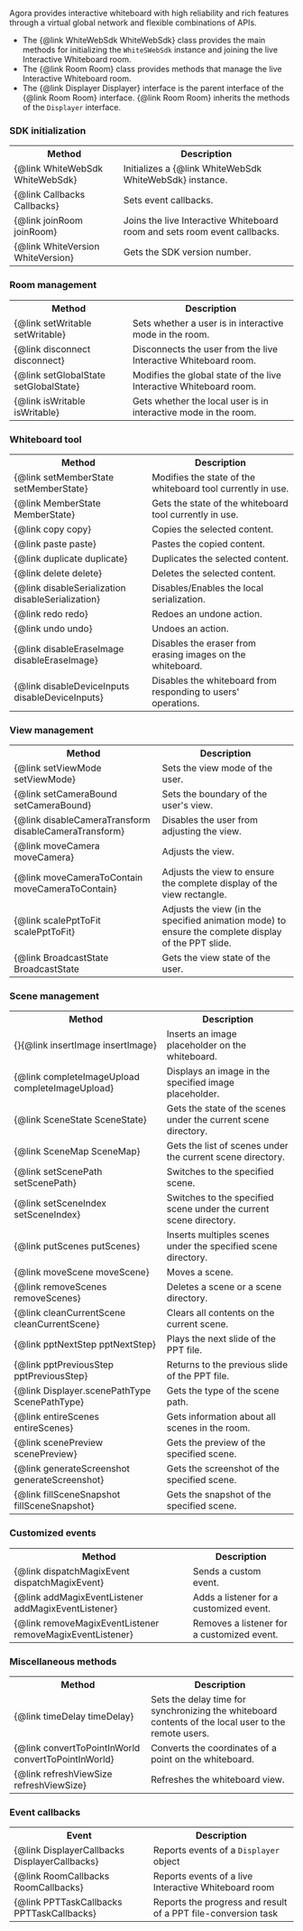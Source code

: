 Agora provides interactive whiteboard with high reliability and rich features through a virtual global network and flexible combinations of APIs.
- The {@link WhiteWebSdk WhiteWebSdk} class provides the main methods for initializing the `WhiteSWebSdk` instance and joining the live Interactive Whiteboard room.
- The {@link Room Room} class provides methods that manage the live Interactive Whiteboard room.
- The {@link Displayer Displayer} interface is the parent interface of the {@link Room Room} interface. {@link Room Room} inherits the methods of the `Displayer` interface.



### SDK initialization

<table>
<tr>
<th>Method</th>
<th>Description</th>
</tr>
<tr>
<td>{@link WhiteWebSdk WhiteWebSdk}</td>
<td>Initializes a {@link WhiteWebSdk WhiteWebSdk} instance.</td>
</tr>
<tr>
<td>{@link Callbacks Callbacks}</td>
<td>Sets event callbacks.</td>
</tr>
<tr>
<td>{@link joinRoom joinRoom}</td>
<td>Joins the live Interactive Whiteboard room and sets room event callbacks.</td>
</tr>
<tr>
<td>{@link WhiteVersion WhiteVersion}</td>
<td>Gets the SDK version number.</td>
</tr>
</table>

### Room management

<table>
<tr>
<th>Method</th>
<th>Description</th>
</tr>
<tr>
<td>{@link setWritable setWritable}</td>
<td>Sets whether a user is in interactive mode in the room.</td>
</tr>
<tr>
<td>{@link disconnect disconnect}</td>
<td>Disconnects the user from the live Interactive Whiteboard room.</td>
</tr>
<tr>
<td>{@link setGlobalState setGlobalState}</td>
<td>Modifies the global state of the live Interactive Whiteboard room.</td>
</tr>
<tr>
<td>{@link isWritable isWritable}</td>
<td>Gets whether the local user is in interactive mode in the room.</td>
</tr>
</table>

### Whiteboard tool

<table>
<tr>
<th>Method</th>
<th>Description</th>
</tr>
<tr>
<td>{@link setMemberState setMemberState}</td>
<td>Modifies the state of the whiteboard tool currently in use.</td>
</tr>
<tr>
<td>{@link MemberState MemberState}</td>
<td>Gets the state of the whiteboard tool currently in use.</td>
</tr>
<tr>
<td>{@link copy copy}</td>
<td>Copies the selected content.</td>
</tr>
<tr>
<td>{@link paste paste}</td>
<td>Pastes the copied content.</td>
</tr>
<tr>
<td>{@link duplicate duplicate}</td>
<td>Duplicates the selected content.</td>
</tr>
<tr>
<td>{@link delete delete}</td>
<td>Deletes the selected content.</td>
</tr>
<tr>
<td>{@link disableSerialization disableSerialization}</td>
<td>Disables/Enables the local serialization.</td>
</tr>
<tr>
<td>{@link redo redo}</td>
<td>Redoes an undone action.</td>
</tr>
<tr>
<td>{@link undo undo}</td>
<td>Undoes an action.</td>
</tr>
<tr>
<td>{@link disableEraseImage disableEraseImage}</td>
<td>Disables the eraser from erasing images on the whiteboard.</td>
</tr>
<tr>
<td>{@link disableDeviceInputs disableDeviceInputs}</td>
<td>Disables the whiteboard from responding to users' operations.</td>
</tr>
</table>

### View management

<table>
<tr>
<th>Method</th>
<th>Description</th>
</tr>
<tr>
<td>{@link setViewMode setViewMode}</td>
<td>Sets the view mode of the user.</td>
</tr>
<tr>
<td>{@link setCameraBound setCameraBound}</td>
<td>Sets the boundary of the user's view.</td>
</tr>
<tr>
<td>{@link disableCameraTransform disableCameraTransform}</td>
<td>Disables the user from adjusting the view.</td>
</tr>
<tr>
<td>{@link moveCamera moveCamera}</td>
<td>Adjusts the view.</td>
</tr>
<tr>
<td>{@link moveCameraToContain moveCameraToContain}</td>
<td>Adjusts the view to ensure the complete display of the view rectangle.</td>
</tr>
<tr>
<td>{@link scalePptToFit scalePptToFit}</td>
<td>Adjusts the view (in the specified animation mode) to ensure the complete display of the PPT slide.</td>
</tr>
<tr>
<td>{@link BroadcastState BroadcastState</td>
<td>Gets the view state of the user.</td>
</tr>
</table>

### Scene management

<table>
<tr>
<th>Method</th>
<th>Description</th>
</tr>
<tr>
<td>{}{@link insertImage insertImage}</td>
<td>Inserts an image placeholder on the whiteboard.</td>
</tr>
<tr>
<td>{@link completeImageUpload completeImageUpload}</td>
<td>Displays an image in the specified image placeholder.</td>
</tr>
<tr>
<td>{@link SceneState SceneState}</td>
<td>Gets the state of the scenes under the current scene directory.</td>
</tr>
<tr>
<td>{@link SceneMap SceneMap}</td>
<td>Gets the list of scenes under the current scene directory.</td>
</tr>
<tr>
<td>{@link setScenePath setScenePath}</td>
<td>Switches to the specified scene.</td>
</tr>
<tr>
<td>{@link setSceneIndex setSceneIndex}</td>
<td>Switches to the specified scene under the current scene directory.</td>
</tr>
<tr>
<td>{@link putScenes putScenes}</td>
<td>Inserts multiples scenes under the specified scene directory.</td>
</tr>
<tr>
<td>{@link moveScene moveScene}</td>
<td>Moves a scene.</td>
</tr>
<tr>
<td>{@link removeScenes removeScenes}</td>
<td>Deletes a scene or a scene directory.</td>
</tr>
<tr>
<td>{@link cleanCurrentScene cleanCurrentScene}</td>
<td>Clears all contents on the current scene.</td>
</tr>
<tr>
<td>{@link pptNextStep pptNextStep}</td>
<td>Plays the next slide of the PPT file.</td>
</tr>
<tr>
<td>{@link pptPreviousStep pptPreviousStep}</td>
<td>Returns to the previous slide of the PPT file.</td>
</tr>
<tr>
<td>{@link Displayer.scenePathType ScenePathType}</td>
<td>Gets the type of the scene path.</td>
</tr>
<tr>
<td>{@link entireScenes entireScenes}</td>
<td>Gets information about all scenes in the room.</td>
</tr>
<tr>
<td>{@link scenePreview scenePreview}</td>
<td>Gets the preview of the specified scene.</td>
</tr>
<tr>
<td>{@link generateScreenshot generateScreenshot}</td>
<td>Gets the screenshot of the specified scene.</td>
</tr>
<tr>
<td>{@link fillSceneSnapshot fillSceneSnapshot}</td>
<td>Gets the snapshot of the specified scene.</td>
</tr>
</table>

### Customized events

<table>
<tr>
<th>Method</th>
<th>Description</th>
</tr>
<tr>
<td>{@link dispatchMagixEvent dispatchMagixEvent}</td>
<td>Sends a custom event.</td>
</tr>
<tr>
<td>{@link addMagixEventListener addMagixEventListener}</td>
<td>Adds a listener for a customized event.</td>
</tr>
<tr>
<td>{@link removeMagixEventListener removeMagixEventListener}</td>
<td>Removes a listener for a customized event.</td>
</tr>
</table>

### Miscellaneous methods

<table>
<tr>
<th>Method</th>
<th>Description</th>
</tr>
<tr>
<td>{@link timeDelay timeDelay}</td>
<td>Sets the delay time for synchronizing the whiteboard contents of the local user to the remote users.</td>
</tr>
<tr>
<td>{@link convertToPointInWorld convertToPointInWorld}</td>
<td>Converts the coordinates of a point on the whiteboard.</td>
</tr>
<tr>
<td>{@link refreshViewSize refreshViewSize}</td>
<td>Refreshes the whiteboard view.</td>
</tr>
</table>

### Event callbacks

<table>
<tr>
<th>Event</th>
<th>Description</th>
</tr>
<tr>
<td>{@link DisplayerCallbacks DisplayerCallbacks}</td>
<td>Reports events of a <code>Displayer</code> object</td>
</tr>
<tr>
<td>{@link RoomCallbacks RoomCallbacks}</td>
<td>Reports events of a live Interactive Whiteboard room</td>
</tr>
<tr>
<td>{@link PPTTaskCallbacks PPTTaskCallbacks}</td>
<td>Reports the progress and result of a PPT file-conversion task</td>
</tr>
</table>